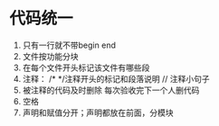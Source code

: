 # 代码统一

1. 只有一行就不带begin end
2. 文件按功能分块
3. 在每个文件开头标记该文件有哪些段
4. 注释：
   /* */注释开头的标记和段落说明
   // 注释小句子
5. 被注释的代码及时删除 每次验收完下一个人删代码
6. 空格
7. 声明和赋值分开；声明都放在前面，分模块